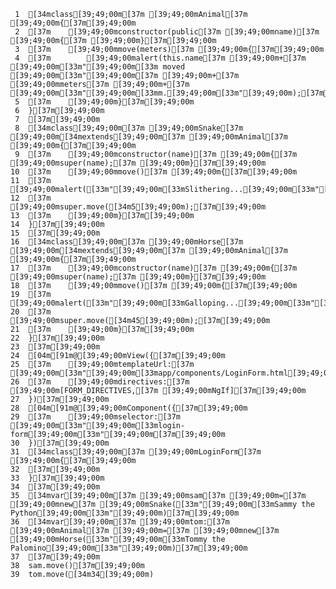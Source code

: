      1	[34mclass[39;49;00m[37m [39;49;00mAnimal[37m [39;49;00m{[37m[39;49;00m
     2	[37m    [39;49;00mconstructor(public[37m [39;49;00mname)[37m [39;49;00m{[37m [39;49;00m}[37m[39;49;00m
     3	[37m    [39;49;00mmove(meters)[37m [39;49;00m{[37m[39;49;00m
     4	[37m        [39;49;00malert(this.name[37m [39;49;00m+[37m [39;49;00m[33m"[39;49;00m[33m moved [39;49;00m[33m"[39;49;00m[37m [39;49;00m+[37m [39;49;00mmeters[37m [39;49;00m+[37m [39;49;00m[33m"[39;49;00m[33mm.[39;49;00m[33m"[39;49;00m);[37m[39;49;00m
     5	[37m    [39;49;00m}[37m[39;49;00m
     6	}[37m[39;49;00m
     7	[37m[39;49;00m
     8	[34mclass[39;49;00m[37m [39;49;00mSnake[37m [39;49;00m[34mextends[39;49;00m[37m [39;49;00mAnimal[37m [39;49;00m{[37m[39;49;00m
     9	[37m    [39;49;00mconstructor(name)[37m [39;49;00m{[37m [39;49;00msuper(name);[37m [39;49;00m}[37m[39;49;00m
    10	[37m    [39;49;00mmove()[37m [39;49;00m{[37m[39;49;00m
    11	[37m        [39;49;00malert([33m"[39;49;00m[33mSlithering...[39;49;00m[33m"[39;49;00m);[37m[39;49;00m
    12	[37m        [39;49;00msuper.move([34m5[39;49;00m);[37m[39;49;00m
    13	[37m    [39;49;00m}[37m[39;49;00m
    14	}[37m[39;49;00m
    15	[37m[39;49;00m
    16	[34mclass[39;49;00m[37m [39;49;00mHorse[37m [39;49;00m[34mextends[39;49;00m[37m [39;49;00mAnimal[37m [39;49;00m{[37m[39;49;00m
    17	[37m    [39;49;00mconstructor(name)[37m [39;49;00m{[37m [39;49;00msuper(name);[37m [39;49;00m}[37m[39;49;00m
    18	[37m    [39;49;00mmove()[37m [39;49;00m{[37m[39;49;00m
    19	[37m        [39;49;00malert([33m"[39;49;00m[33mGalloping...[39;49;00m[33m"[39;49;00m);[37m[39;49;00m
    20	[37m        [39;49;00msuper.move([34m45[39;49;00m);[37m[39;49;00m
    21	[37m    [39;49;00m}[37m[39;49;00m
    22	}[37m[39;49;00m
    23	[37m[39;49;00m
    24	[04m[91m@[39;49;00mView({[37m[39;49;00m
    25	[37m    [39;49;00mtemplateUrl:[37m [39;49;00m[33m"[39;49;00m[33mapp/components/LoginForm.html[39;49;00m[33m"[39;49;00m,[37m[39;49;00m
    26	[37m    [39;49;00mdirectives:[37m [39;49;00m[FORM_DIRECTIVES,[37m [39;49;00mNgIf][37m[39;49;00m
    27	})[37m[39;49;00m
    28	[04m[91m@[39;49;00mComponent({[37m[39;49;00m
    29	[37m    [39;49;00mselector:[37m [39;49;00m[33m"[39;49;00m[33mlogin-form[39;49;00m[33m"[39;49;00m[37m[39;49;00m
    30	})[37m[39;49;00m
    31	[34mclass[39;49;00m[37m [39;49;00mLoginForm[37m [39;49;00m{[37m[39;49;00m
    32	[37m[39;49;00m
    33	}[37m[39;49;00m
    34	[37m[39;49;00m
    35	[34mvar[39;49;00m[37m [39;49;00msam[37m [39;49;00m=[37m [39;49;00mnew[37m [39;49;00mSnake([33m"[39;49;00m[33mSammy the Python[39;49;00m[33m"[39;49;00m)[37m[39;49;00m
    36	[34mvar[39;49;00m[37m [39;49;00mtom:[37m [39;49;00mAnimal[37m [39;49;00m=[37m [39;49;00mnew[37m [39;49;00mHorse([33m"[39;49;00m[33mTommy the Palomino[39;49;00m[33m"[39;49;00m)[37m[39;49;00m
    37	[37m[39;49;00m
    38	sam.move()[37m[39;49;00m
    39	tom.move([34m34[39;49;00m)
